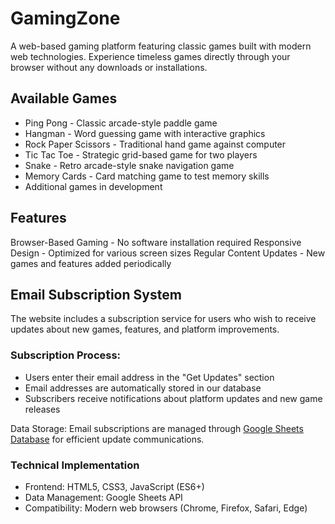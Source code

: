 # GamingZone
A web-based gaming platform featuring classic games built with modern web technologies. Experience timeless games directly through your browser without any downloads or installations.


## Available Games

- Ping Pong - Classic arcade-style paddle game
- Hangman - Word guessing game with interactive graphics
- Rock Paper Scissors - Traditional hand game against computer
- Tic Tac Toe - Strategic grid-based game for two players
- Snake - Retro arcade-style snake navigation game
- Memory Cards - Card matching game to test memory skills
- Additional games in development


## Features

Browser-Based Gaming - No software installation required
Responsive Design - Optimized for various screen sizes
Regular Content Updates - New games and features added periodically

## Email Subscription System
The website includes a subscription service for users who wish to receive updates about new games, features, and platform improvements.

### Subscription Process:

- Users enter their email address in the "Get Updates" section
- Email addresses are automatically stored in our database
- Subscribers receive notifications about platform updates and new game releases

Data Storage: Email subscriptions are managed through [Google Sheets Database](https://docs.google.com/spreadsheets/d/1bJcFAzE1sOa2U8nOT4FYUjCO5yZDmezUbcHVtT8td7U/edit?gid=0#gid=0) for efficient update communications.

### Technical Implementation

- Frontend: HTML5, CSS3, JavaScript (ES6+)
- Data Management: Google Sheets API
- Compatibility: Modern web browsers (Chrome, Firefox, Safari, Edge)
